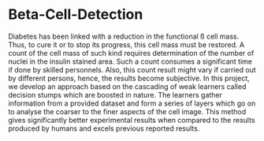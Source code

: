# Beta-Cell-Detection
Diabetes has been linked with a reduction in the functional ß cell mass.
Thus, to cure it or to stop its progress, this cell mass must be restored.
A count of the cell mass of such kind requires determination of the number 
of nuclei in the insulin stained area. Such a count consumes a significant 
time if done by skilled personnels. Also, this count result might vary if 
carried out by different persons, hence, the results become subjective. 
In this project, we develop an approach based on the cascading of weak 
learners called decision stumps which are boosted in nature. The learners 
gather information from a provided dataset and form a series of layers which 
go on to analyse the coarser to the finer aspects of the cell image. This 
method gives significantly better experimental results when compared to the 
results produced by humans and excels previous reported results.
